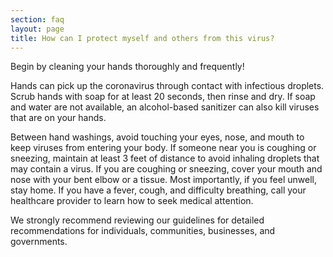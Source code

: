 ```yaml
---
section: faq
layout: page
title: How can I protect myself and others from this virus?
---
```

  Begin by cleaning your hands thoroughly and frequently!

  Hands can pick up the coronavirus through contact with infectious droplets.  Scrub hands with soap for at least 20 seconds, then rinse and dry. If soap and  water are not available, an alcohol-based sanitizer can also kill viruses that
  are on your hands.

  Between hand washings, avoid touching your eyes, nose, and mouth to keep  viruses from entering your body. If someone near you is coughing or sneezing,  maintain at least 3 feet of distance to avoid inhaling droplets that may  contain a virus. If you are coughing or sneezing, cover your mouth and nose  with your bent elbow or a tissue. Most importantly, if you feel unwell, stay  home. If you have a fever, cough, and difficulty breathing, call your
  healthcare provider to learn how to seek medical attention.

  We strongly recommend reviewing our guidelines for detailed recommendations  for individuals, communities, businesses, and governments.

